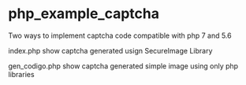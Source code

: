 # php_example_captcha
Two ways to implement captcha code compatible with php 7 and 5.6

index.php show captcha generated usign SecureImage Library

gen_codigo.php show captcha generated simple image using only php libraries

